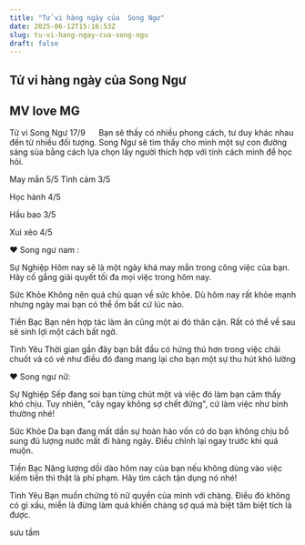 ```yaml
---
title: "Tử vi hàng ngày của  Song Ngư"
date: 2025-06-12T15:16:53Z
slug: tu-vi-hang-ngay-cua-song-ngu
draft: false
---
```


## Tử vi hàng ngày của  Song Ngư

## MV love MG

Tử vi Song Ngư 17/9​ ​ ​​ ​ ​ ​
Bạn sẽ thấy có nhiều phong cách, tư duy khác nhau đến từ nhiều đối tượng. Song Ngư sẽ tìm thấy cho mình một sự con đường sáng sủa bằng cách lựa chọn lấy người thích hợp với tính cách mình để học hỏi.

May mắn 5/5​
Tình cảm 3/5

Học hành 4/5

Hầu bao 3/5

Xui xẻo 4/5

♥ Song ngư nam :

Sự Nghiệp
Hôm nay sẽ là một ngày khá may mắn trong công việc của bạn. Hãy cố gắng giải quyết tối đa mọi việc trong hôm nay.

Sức Khỏe
Không nên quá chủ quan về sức khỏe. Dù hôm nay rất khỏe mạnh nhưng ngày mai bạn có thể ốm bất cứ lúc nào.

Tiền Bạc
Bạn nên hợp tác làm ăn cũng một ai đó thân cận. Rất có thể về sau sẽ sinh lợi một cách bất ngờ.

Tình Yêu
Thời gian gần đây bạn bắt đầu có hứng thú hơn trong việc chải chuốt và có vẻ như điều đó đang mang lại cho bạn một sự thu hút khó lường 

♥ Song ngư nữ:

Sự Nghiệp
Sếp đang soi bạn từng chút một và việc đó làm bạn cảm thấy khó chịu. Tuy nhiên, "cây ngay không sợ chết đứng", cứ làm việc như bình thường nhé!

Sức Khỏe
Da bạn đang mất dần sự hoàn hảo vốn có do bạn không chịu bổ sung đủ lượng nước mất đi hàng ngày. Điều chỉnh lại ngay trước khi quá muộn.

Tiền Bạc
Năng lượng dồi dào hôm nay của bạn nếu không dùng vào việc kiếm tiền thì thật là phí phạm. Hãy tìm cách tận dụng nó nhé!

Tình Yêu
Bạn muốn chứng tỏ nữ quyền của mình với chàng. Điều đó không có gì xấu, miễn là đừng làm quá khiến chàng sợ quá mà biệt tăm biệt tích là được.

 ​sưu tầm ​ ​ ​ ​ ​ ​ ​ ​